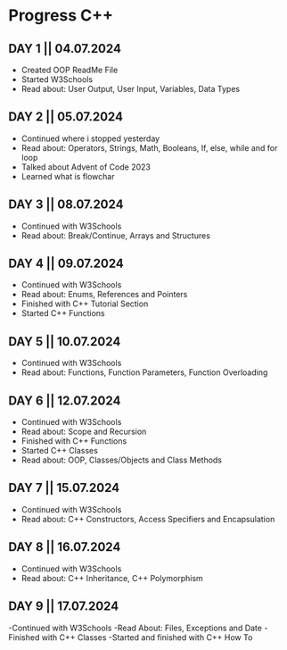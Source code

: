 # Progress C++

## DAY 1 || 04.07.2024
- Created OOP ReadMe File
- Started W3Schools
- Read about: User Output, User Input, Variables, Data Types

## DAY 2 || 05.07.2024
- Continued where i stopped yesterday
- Read about: Operators, Strings, Math, Booleans, If, else, while and for loop
- Talked about Advent of Code 2023
- Learned what is flowchar

## DAY 3 || 08.07.2024
- Continued with W3Schools
- Read about: Break/Continue, Arrays and Structures

## DAY 4 || 09.07.2024
- Continued with W3Schools
- Read about: Enums, References and Pointers
- Finished with C++ Tutorial Section
- Started C++ Functions

## DAY 5 || 10.07.2024 
- Continued with W3Schools
- Read about: Functions, Function Parameters, Function Overloading

## DAY 6 || 12.07.2024
- Continued with W3Schools
- Read about: Scope and Recursion
- Finished with C++ Functions
- Started C++ Classes
- Read about: OOP, Classes/Objects and Class Methods

## DAY 7 || 15.07.2024
- Continued with W3Schools
- Read about: C++ Constructors, Access Specifiers and Encapsulation

## DAY 8 || 16.07.2024
- Continued with W3Schools
- Read about: C++ Inheritance, C++ Polymorphism

## DAY 9 || 17.07.2024
-Continued with W3Schools
-Read About: Files, Exceptions and Date
-Finished with C++ Classes
-Started and finished with C++ How To 
